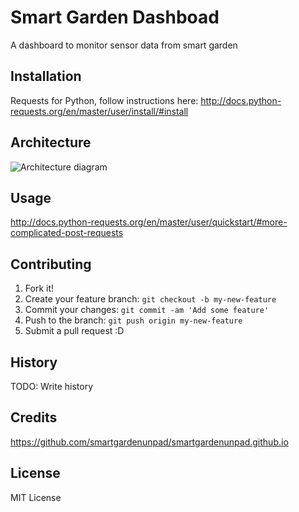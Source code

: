 # Smart Garden Dashboad

A dashboard to monitor sensor data from smart garden

## Installation

Requests for Python, follow instructions here:
http://docs.python-requests.org/en/master/user/install/#install

## Architecture

![Architecture diagram](https://raw.githubusercontent.com/santanu23/IoTDashboard/master/images/Architecture.jpg "Architecture")

## Usage

http://docs.python-requests.org/en/master/user/quickstart/#more-complicated-post-requests

## Contributing

1. Fork it!
2. Create your feature branch: `git checkout -b my-new-feature`
3. Commit your changes: `git commit -am 'Add some feature'`
4. Push to the branch: `git push origin my-new-feature`
5. Submit a pull request :D

## History

TODO: Write history

## Credits

https://github.com/smartgardenunpad/smartgardenunpad.github.io

## License

MIT License
